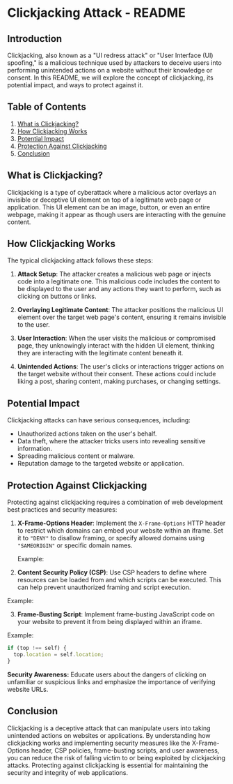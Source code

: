 # Clickjacking Attack - README

## Introduction

Clickjacking, also known as a "UI redress attack" or "User Interface (UI) spoofing," is a malicious technique used by attackers to deceive users into performing unintended actions on a website without their knowledge or consent. In this README, we will explore the concept of clickjacking, its potential impact, and ways to protect against it.

## Table of Contents

1. [What is Clickjacking?](#what-is-clickjacking)
2. [How Clickjacking Works](#how-clickjacking-works)
3. [Potential Impact](#potential-impact)
4. [Protection Against Clickjacking](#protection-against-clickjacking)
5. [Conclusion](#conclusion)

## What is Clickjacking?

Clickjacking is a type of cyberattack where a malicious actor overlays an invisible or deceptive UI element on top of a legitimate web page or application. This UI element can be an image, button, or even an entire webpage, making it appear as though users are interacting with the genuine content.

## How Clickjacking Works

The typical clickjacking attack follows these steps:

1. **Attack Setup**: The attacker creates a malicious web page or injects code into a legitimate one. This malicious code includes the content to be displayed to the user and any actions they want to perform, such as clicking on buttons or links.

2. **Overlaying Legitimate Content**: The attacker positions the malicious UI element over the target web page's content, ensuring it remains invisible to the user.

3. **User Interaction**: When the user visits the malicious or compromised page, they unknowingly interact with the hidden UI element, thinking they are interacting with the legitimate content beneath it.

4. **Unintended Actions**: The user's clicks or interactions trigger actions on the target website without their consent. These actions could include liking a post, sharing content, making purchases, or changing settings.

## Potential Impact

Clickjacking attacks can have serious consequences, including:

- Unauthorized actions taken on the user's behalf.
- Data theft, where the attacker tricks users into revealing sensitive information.
- Spreading malicious content or malware.
- Reputation damage to the targeted website or application.

## Protection Against Clickjacking

Protecting against clickjacking requires a combination of web development best practices and security measures:

1. **X-Frame-Options Header**: Implement the `X-Frame-Options` HTTP header to restrict which domains can embed your website within an iframe. Set it to `"DENY"` to disallow framing, or specify allowed domains using `"SAMEORIGIN"` or specific domain names.

   Example:

2. **Content Security Policy (CSP)**: Use CSP headers to define where resources can be loaded from and which scripts can be executed. This can help prevent unauthorized framing and script execution.

Example:


3. **Frame-Busting Script**: Implement frame-busting JavaScript code on your website to prevent it from being displayed within an iframe.

Example:
```javascript
if (top !== self) {
  top.location = self.location;
}
```
**Security Awareness:** Educate users about the dangers of clicking on unfamiliar or suspicious links and emphasize the importance of verifying website URLs.

## Conclusion
Clickjacking is a deceptive attack that can manipulate users into taking unintended actions on websites or applications. By understanding how clickjacking works and implementing security measures like the X-Frame-Options header, CSP policies, frame-busting scripts, and user awareness, you can reduce the risk of falling victim to or being exploited by clickjacking attacks. Protecting against clickjacking is essential for maintaining the security and integrity of web applications.

